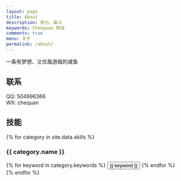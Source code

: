 ```yaml
---
layout: page
title: About
description: 努力、奋斗
keywords: Chenquan 陈铨
comments: true
menu: 关于
permalink: /about/
---
```


一条有梦想、又优哉游哉的咸鱼

## 联系

QQ: 504996366              
WX: chequan

## 技能

{% for category in site.data.skills %}
### {{ category.name }}
<div class="btn-inline">
{% for keyword in category.keywords %}
<button class="btn btn-outline" type="button">{{ keyword }}</button>
{% endfor %}
</div>
{% endfor %}
